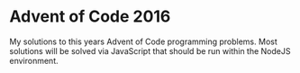 # Advent of Code 2016

My solutions to this years Advent of Code programming problems.
Most solutions will be solved via JavaScript that should be run within the NodeJS environment.
